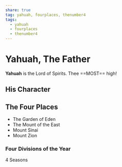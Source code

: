 ```yaml
---
share: true
tag: yahuah, fourplaces, thenumber4
tags:
  - yahuah
  - fourplaces
  - thenumber4
---
```



# Yahuah, The Father

**Yahuah** is the Lord of Spirits. Thee ==MOST== high!

## His Character


## The Four Places
- The Garden of Eden
- The Mount of the East
- Mount Sinai
- Mount Zion


### Four Divisions of the Year
4 Seasons